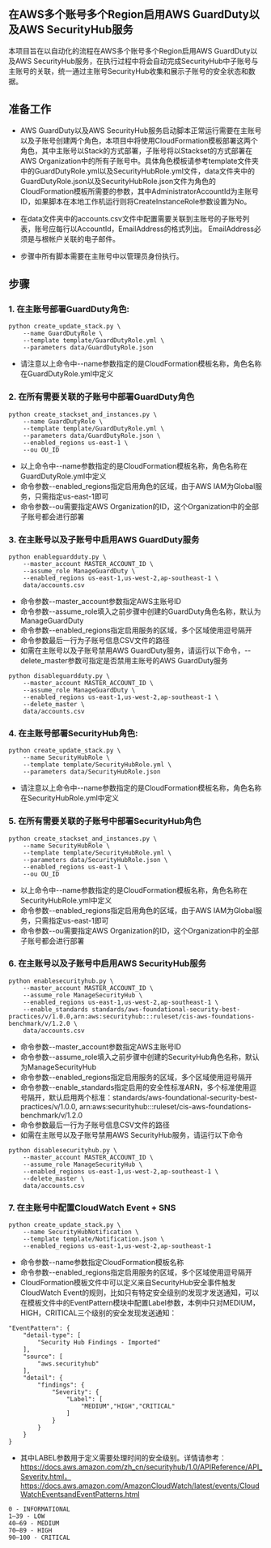 ## 在AWS多个账号多个Region启用AWS GuardDuty以及AWS SecurityHub服务

本项目旨在以自动化的流程在AWS多个账号多个Region启用AWS GuardDuty以及AWS SecurityHub服务，在执行过程中将会自动完成SecurityHub中子账号与主账号的关联，统一通过主账号SecurityHub收集和展示子账号的安全状态和数据。


## 准备工作

* AWS GuardDuty以及AWS SecurityHub服务启动脚本正常运行需要在主账号以及子账号创建两个角色，本项目中将使用CloudFormation模板部署这两个角色，其中主账号以Stack的方式部署，子账号将以Stackset的方式部署在AWS Organization中的所有子账号中。具体角色模板请参考template文件夹中的GuardDutyRole.yml以及SecurityHubRole.yml文件，data文件夹中的GuardDutyRole.json以及SecurityHubRole.json文件为角色的CloudFormation模板所需要的参数，其中AdministratorAccountId为主账号ID，如果脚本在本地工作机运行则将CreateInstanceRole参数设置为No。

* 在data文件夹中的accounts.csv文件中配置需要关联到主账号的子账号列表，账号应每行以AccountId，EmailAddress的格式列出。 EmailAddress必须是与根帐户关联的电子邮件。 

* 步骤中所有脚本需要在主账号中以管理员身份执行。

## 步骤
### 1. 在主账号部署GuardDuty角色:
```
python create_update_stack.py \
    --name GuardDutyRole \
    --template template/GuardDutyRole.yml \
    --parameters data/GuardDutyRole.json

```
* 请注意以上命令中--name参数指定的是CloudFormation模板名称，角色名称在GuardDutyRole.yml中定义

### 2. 在所有需要关联的子账号中部署GuardDuty角色
```
python create_stackset_and_instances.py \
    --name GuardDutyRole \
    --template template/GuardDutyRole.yml \
    --parameters data/GuardDutyRole.json \
    --enabled_regions us-east-1 \
    --ou OU_ID

```
* 以上命令中--name参数指定的是CloudFormation模板名称，角色名称在GuardDutyRole.yml中定义
* 命令参数--enabled_regions指定启用角色的区域，由于AWS IAM为Global服务，只需指定us-east-1即可
* 命令参数--ou需要指定AWS Organization的ID，这个Organization中的全部子账号都会进行部署

### 3. 在主账号以及子账号中启用AWS GuardDuty服务
```
python enableguardduty.py \
    --master_account MASTER_ACCOUNT_ID \
    --assume_role ManageGuardDuty \
    --enabled_regions us-east-1,us-west-2,ap-southeast-1 \
    data/accounts.csv

```
* 命令参数--master_account参数指定AWS主账号ID
* 命令参数--assume_role填入之前步骤中创建的GuardDuty角色名称，默认为ManageGuardDuty
* 命令参数--enabled_regions指定启用服务的区域，多个区域使用逗号隔开
* 命令参数最后一行为子账号信息CSV文件的路径
* 如需在主账号以及子账号禁用AWS GuardDuty服务，请运行以下命令，--delete_master参数可指定是否禁用主账号的AWS GuardDuty服务
```
python disableguardduty.py \
    --master_account MASTER_ACCOUNT_ID \
    --assume_role ManageGuardDuty \
    --enabled_regions us-east-1,us-west-2,ap-southeast-1 \
    --delete_master \
    data/accounts.csv

```

### 4. 在主账号部署SecurityHub角色:
```
python create_update_stack.py \
    --name SecurityHubRole \
    --template template/SecurityHubRole.yml \
    --parameters data/SecurityHubRole.json

```
* 请注意以上命令中--name参数指定的是CloudFormation模板名称，角色名称在SecurityHubRole.yml中定义

### 5. 在所有需要关联的子账号中部署SecurityHub角色
```
python create_stackset_and_instances.py \
    --name SecurityHubRole \
    --template template/SecurityHubRole.yml \
    --parameters data/SecurityHubRole.json \
    --enabled_regions us-east-1 \
    --ou OU_ID

```
* 以上命令中--name参数指定的是CloudFormation模板名称，角色名称在SecurityHubRole.yml中定义
* 命令参数--enabled_regions指定启用角色的区域，由于AWS IAM为Global服务，只需指定us-east-1即可
* 命令参数--ou需要指定AWS Organization的ID，这个Organization中的全部子账号都会进行部署

### 6. 在主账号以及子账号中启用AWS SecurityHub服务
```
python enablesecurityhub.py \
    --master_account MASTER_ACCOUNT_ID \
    --assume_role ManageSecurityHub \
    --enabled_regions us-east-1,us-west-2,ap-southeast-1 \
    --enable_standards standards/aws-foundational-security-best-practices/v/1.0.0,arn:aws:securityhub:::ruleset/cis-aws-foundations-benchmark/v/1.2.0 \
    data/accounts.csv

```
* 命令参数--master_account参数指定AWS主账号ID
* 命令参数--assume_role填入之前步骤中创建的SecurityHub角色名称，默认为ManageSecurityHub
* 命令参数--enabled_regions指定启用服务的区域，多个区域使用逗号隔开
* 命令参数--enable_standards指定启用的安全性标准ARN，多个标准使用逗号隔开，默认启用两个标准：standards/aws-foundational-security-best-practices/v/1.0.0, arn:aws:securityhub:::ruleset/cis-aws-foundations-benchmark/v/1.2.0
* 命令参数最后一行为子账号信息CSV文件的路径
* 如需在主账号以及子账号禁用AWS SecurityHub服务，请运行以下命令
```
python disablesecurityhub.py \
    --master_account MASTER_ACCOUNT_ID \
    --assume_role ManageSecurityHub \
    --enabled_regions us-east-1,us-west-2,ap-southeast-1 \
    --delete_master \
    data/accounts.csv

```
### 7. 在主账号中配置CloudWatch Event + SNS
```
python create_update_stack.py \
    --name SecurityHubNotification \
    --template template/Notification.json \
    --enabled_regions us-east-1,us-west-2,ap-southeast-1

```
* 命令参数--name参数指定CloudFormation模板名称
* 命令参数--enabled_regions指定启用服务的区域，多个区域使用逗号隔开
* CloudFormation模板文件中可以定义来自SecurityHub安全事件触发CloudWatch Event的规则，比如只有特定安全级别的发现才发送通知，可以在模板文件中的EventPattern模块中配置Label参数，本例中只对MEDIUM，HIGH，CRITICAL三个级别的安全发现发送通知：
```
"EventPattern": {
    "detail-type": [
        "Security Hub Findings - Imported"
    ],
    "source": [
        "aws.securityhub"
    ],
    "detail": {
        "findings": {
            "Severity": {
                "Label": [
                    "MEDIUM","HIGH","CRITICAL"
                ]
            }
        }
    }
}
```
* 其中LABEL参数用于定义需要处理时间的安全级别。详情请参考：https://docs.aws.amazon.com/zh_cn/securityhub/1.0/APIReference/API_Severity.html，https://docs.aws.amazon.com/AmazonCloudWatch/latest/events/CloudWatchEventsandEventPatterns.html
```
0 - INFORMATIONAL
1–39 - LOW
40–69 - MEDIUM
70–89 - HIGH
90–100 - CRITICAL
```
